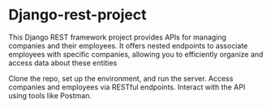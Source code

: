 # Django-rest-project

This Django REST framework project provides APIs for managing companies and their employees. It offers nested endpoints to associate employees with specific companies, allowing you to efficiently organize and access data about these entities

Clone the repo, set up the environment, and run the server.
Access companies and employees via RESTful endpoints.
Interact with the API using tools like Postman.
